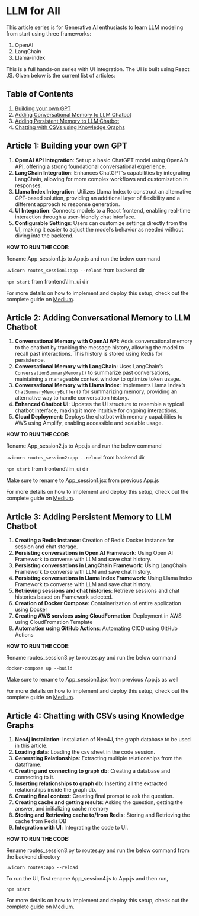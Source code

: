 # LLM for All

This article series is for Generative AI enthusiasts to learn LLM modeling from start using three frameworks:
1. OpenAI
2. LangChain
3. Llama-index

This is a full hands-on series with UI integration. The UI is built using React JS. Given below is the current list of articles:

## Table of Contents
1. [Building your own GPT](#article-1-building-your-own-gpt)
2. [Adding Conversational Memory to LLM Chatbot](#article-2-adding-conversational-memory-to-llm-chatbot)
2. [Adding Persistent Memory to LLM Chatbot](#article-3-adding-persistent-memory-to-llm-chatbot)
2. [Chatting with CSVs using Knowledge Graphs](#article-4-chatting-with-csvs-using-knowledge-graphs)

## Article 1: Building your own GPT

1. **OpenAI API Integration**: Set up a basic ChatGPT model using OpenAI’s API, offering a strong foundational conversational experience.
2. **LangChain Integration**: Enhances ChatGPT's capabilities by integrating LangChain, allowing for more complex workflows and customization in responses.
3. **Llama Index Integration**: Utilizes Llama Index to construct an alternative GPT-based solution, providing an additional layer of flexibility and a different approach to response generation.
4. **UI Integration**: Connects models to a React frontend, enabling real-time interaction through a user-friendly chat interface.
5. **Configurable Settings**: Users can customize settings directly from the UI, making it easier to adjust the model’s behavior as needed without diving into the backend.

**HOW TO RUN THE CODE:**


Rename App_session1.js to App.js and run the below command


`uvicorn routes_session1:app --reload` from backend dir


`npm start` from frontend\llm_ui dir


For more details on how to implement and deploy this setup, check out the complete guide on [Medium](https://medium.com/@himanshuit3036/llm-for-all-1-building-your-own-gpt-17dd3d9701dc).

## Article 2: Adding Conversational Memory to LLM Chatbot

1. **Conversational Memory with OpenAI API**: Adds conversational memory to the chatbot by tracking the message history, allowing the model to recall past interactions. This history is stored using Redis for persistence.
2. **Conversational Memory with LangChain**: Uses LangChain’s `ConversationSummaryMemory()` to summarize past conversations, maintaining a manageable context window to optimize token usage.
3. **Conversational Memory with Llama Index**: Implements Llama Index’s `ChatSummaryMemoryBuffer()` for summarizing memory, providing an alternative way to handle conversation history.
4. **Enhanced Chatbot UI**: Updates the UI structure to resemble a typical chatbot interface, making it more intuitive for ongoing interactions.
5. **Cloud Deployment**: Deploys the chatbot with memory capabilities to AWS using Amplify, enabling accessible and scalable usage.

**HOW TO RUN THE CODE:**


Rename App_session2.js to App.js and run the below command


`uvicorn routes_session2:app --reload` from backend dir


`npm start` from frontend\llm_ui dir


Make sure to rename to App_session1.jsx from previous App.js

For more details on how to implement and deploy this setup, check out the complete guide on [Medium](https://medium.com/@himanshuit3036/llm-for-all-1-building-your-own-gpt-17dd3d9701dc).

## Article 3: Adding Persistent Memory to LLM Chatbot

1. **Creating a Redis Instance**: Creation of Redis Docker Instance for session and chat storage.
2. **Persisting conversations in Open AI Framework**: Using Open AI Framework to converse with LLM and save chat history.
3. **Persisting conversations in LangChain Framework**: Using LangChain Framework to converse with LLM and save chat history.
4. **Persisting conversations in Llama Index Framework**: Using Llama Index Framework to converse with LLM and save chat history.
5. **Retrieving sessions and chat histories**: Retrieve sessions and chat histories based on Framework selected.
6. **Creation of Docker Compose**: Containerization of entire application using Docker
7. **Creating AWS services using CloudFormation**: Deployment in AWS using CloudFromation Template
8. **Automation using GitHub Actions**: Automating CICD using GitHub Actions

**HOW TO RUN THE CODE:**


Rename routes_session3.py to routes.py and run the below command


`docker-compose up --build`


Make sure to rename to App_session3.jsx from previous App.js as well

For more details on how to implement and deploy this setup, check out the complete guide on [Medium](https://medium.com/@himanshuit3036/llm-for-all-03-gpt-powered-chatbot-with-redis-cache-and-aws-deployment-with-ci-cd-a0b7d2d9a2f9).

## Article 4: Chatting with CSVs using Knowledge Graphs

1. **Neo4j installation**: Installation of Neo4J, the graph database to be used in this article.
2. **Loading data**: Loading the csv sheet in the code session.
3. **Generating Relationships**: Extracting multiple relationships from the dataframe.
4. **Creating and connecting to graph db**: Creating a database and connecting to it.
5. **Inserting relationships to graph db**: Inserting all the extracted relationships inside the graph db.
6. **Creating final context**: Creating final prompt to ask the question.
7. **Creating cache and getting results**: Asking the question, getting the answer, and initializing cache memory
8. **Storing and Retrieving cache to/from Redis**: Storing and Retrieving the cache from Redis DB
9. **Integration with UI**: Integrating the code to UI.

**HOW TO RUN THE CODE:**


Rename routes_session3.py to routes.py and run the below command from the backend directory


`uvicorn routes:app --reload`


To run the UI, first rename App_session4.js to App.js and then run,

`npm start`

For more details on how to implement and deploy this setup, check out the complete guide on [Medium](https://medium.com/@himanshuit3036/llm-for-all-04-chatting-with-csvs-using-knowledge-graphs-23bf25ff4d3f).
